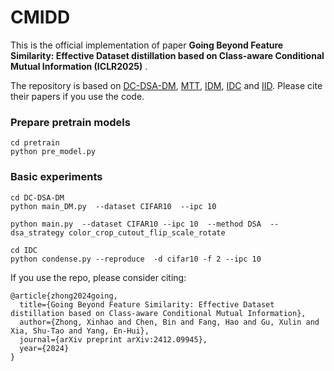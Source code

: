 # CMIDD

This is the official implementation of paper **Going Beyond Feature Similarity: Effective Dataset distillation based on Class-aware Conditional Mutual Information (ICLR2025)** .

The repository is based on [DC-DSA-DM](https://github.com/VICO-UoE/DatasetCondensation), [MTT](https://github.com/georgecazenavette/mtt-distillation), [IDM](https://github.com/uitrbn/IDM/tree/main), [IDC](https://github.com/snu-mllab/efficient-dataset-condensation) and [IID](https://github.com/VincenDen/IID). Please cite their papers if you use the code. 

### Prepare pretrain models
```
cd pretrain
python pre_model.py
```
### Basic experiments 

```
cd DC-DSA-DM
python main_DM.py  --dataset CIFAR10  --ipc 10 

python main.py  --dataset CIFAR10 --ipc 10  --method DSA  --dsa_strategy color_crop_cutout_flip_scale_rotate
```

```
cd IDC
python condense.py --reproduce  -d cifar10 -f 2 --ipc 10
```


If you use the repo, please consider citing:
```
@article{zhong2024going,
  title={Going Beyond Feature Similarity: Effective Dataset distillation based on Class-aware Conditional Mutual Information},
  author={Zhong, Xinhao and Chen, Bin and Fang, Hao and Gu, Xulin and Xia, Shu-Tao and Yang, En-Hui},
  journal={arXiv preprint arXiv:2412.09945},
  year={2024}
}
```